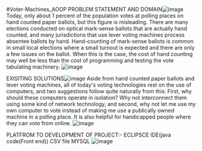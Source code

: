 #Voter-Machines_AOOP
PROBLEM STATEMENT AND DOMAIN![image](https://github.com/Akshay2110030246/Voter-Machines_AOOP/assets/109418948/48503b2c-deab-4e2c-a609-b3475b8eac13)
Today, only about 1 percent of the population votes at polling places on hand counted paper ballots, but this figure is misleading. 
There are many elections conducted on optical mark-sense ballots that are actually hand counted, and many jurisdictions that use lever voting machines process absentee ballots by hand.
Hand-counting of mark-sense ballots is common in small local elections where a small turnout is expected and there are only a few issues on the ballot. 
When this is the case, the cost of hand counting may well be less than the cost of programming and testing the vote tabulating machinery. 
![image](https://github.com/Akshay2110030246/Voter-Machines_AOOP/assets/109418948/d3039ab2-1a54-4f55-a1f0-fcf9a7f42497)

EXISITING SOLUTIONS![image](https://github.com/Akshay2110030246/Voter-Machines_AOOP/assets/109418948/44e02958-0393-48c0-b5b8-01464e1c1395)
Aside from hand counted paper ballots and lever voting machines, all of today's voting technologies rest on the use of computers, and two suggestions follow quite naturally from this: First, why should these computers operate in isolation? Why not interconnect them using some kind of network technology, and second, why not let me use my own computer to vote instead of making me use a publically owned machine in a polling place.
It is also helpful for handicapped people where they can vote from online.
![image](https://github.com/Akshay2110030246/Voter-Machines_AOOP/assets/109418948/64218b57-896f-459a-81bf-e0e677ca1b32)

PLATFROM TO DEVELOPMENT OF PROJECT:-
ECLIPSCE IDE(java code(Front end))
CSV file
MYSQL
![image](https://github.com/Akshay2110030246/Voter-Machines_AOOP/assets/109418948/20583cfa-0999-4f52-8c96-de5012ed7011)
